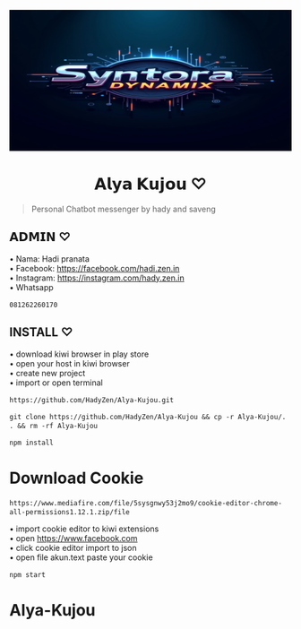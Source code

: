 ![syntora](https://raw.githubusercontent.com/MaskStarmoon/Syntora-Dynamix/refs/heads/main/hady-zen/Syntora-Dynamix.png) 

<h1 align="center">𝗔𝗹𝘆𝗮 𝗞𝘂𝗷𝗼𝘂 ♡</h1>

> Personal Chatbot messenger by hady and saveng <br />

## 𝗔𝗗𝗠𝗜𝗡 ♡

• Nama: Hadi pranata <br />
• Facebook: https://facebook.com/hadi.zen.in <br />
• Instagram: https://instagram.com/hady.zen.in <br>
• Whatsapp
```wa
081262260170
```

## INSTALL ♡

• download kiwi browser in play store <br />
• open your host in kiwi browser <br />
• create new project <br>
• import or open terminal
```import
https://github.com/HadyZen/Alya-Kujou.git
```
```shell
git clone https://github.com/HadyZen/Alya-Kujou && cp -r Alya-Kujou/. . && rm -rf Alya-Kujou
```
```instal
npm install
```
 # Download Cookie
```cookie
https://www.mediafire.com/file/5sysgnwy53j2mo9/cookie-editor-chrome-all-permissions1.12.1.zip/file
```
• import cookie editor to kiwi extensions <br />
• open https://www.facebook.com <br />
• click cookie editor import to json <br />
• open file akun.text paste your cookie <br />
```start
npm start
```

# Alya-Kujou
